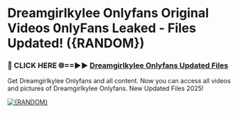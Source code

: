 # Dreamgirlkylee Onlyfans Original Videos 0nlyFans Leaked - Files Updated! ({RANDOM})

<h3>🔴 CLICK HERE 🌐==►► <a href="https://betterlinks.top/A2PfLJ" rel="nofollow">Dreamgirlkylee Onlyfans Updated Files</a></h3>

Get Dreamgirlkylee Onlyfans and all content. Now you can access all videos and pictures of Dreamgirlkylee Onlyfans. New Updated Files 2025!

[![{RANDOM}](https://i.imgur.com/ppqm5kG.gif)](https://betterlinks.top/A2PfLJ)